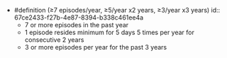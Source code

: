- #definition (≥7 episodes/year, ≥5/year x2 years, ≥3/year x3 years)
  id:: 67ce2433-f27b-4e87-8394-b338c461ee4a
	- 7 or more episodes in the past year
	- 1 episode resides minimum for 5 days 5 times per year for consecutive 2 years
	- 3 or more episodes per year for the past 3 years